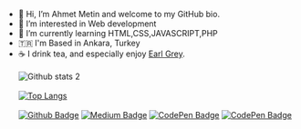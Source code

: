 - 👋 Hi, I’m Ahmet Metin and welcome to my GitHub bio.
- 👀 I’m interested in Web development
- 🌱 I’m currently learning HTML,CSS,JAVASCRIPT,PHP
- 🇹🇷 I'm Based in Ankara, Turkey
- ☕️ I drink tea, and especially enjoy  <a href="https://en.wikipedia.org/wiki/Earl_Grey_tea">Earl Grey</a>.<br><br>
![Github stats 2](https://github-readme-stats.vercel.app/api?username=ahmetmetinarslan&show_icons=true&theme=radical)<br><br>
[![Top Langs](https://github-readme-stats.vercel.app/api/top-langs/?username=ahmetmetinarslan&layout=pie)](https://github.com/ahmetmetinarslan/github-readme-stats)<br><br>
[![Github Badge](https://img.shields.io/badge/-Github-000?style=quare&labelColor=000&logo=Github&logoColor=white&link=link)](https://github.com/ahmetmetinarslan)
[![Medium Badge](https://img.shields.io/badge/-Medium-757575?style=flat-quare&labelColor=757575&logo=Medium&logoColor=white&link=link)](https://medium.com/@ahmetmetinarslan)
[![CodePen Badge](https://img.shields.io/badge/-CodePen-red?style=flat-quare&labelColor=red&logo=CodePen&logoColor=white&link=link)](https://codepen.io/ahmetmetinarslan)
[![CodePen Badge](https://img.shields.io/badge/-LinkedIn-blue?style=flat-quare&labelColor=blue&logo=CodePen&logoColor=white&link=link)](https://www.linkedin.com/in/ahmet-metin-arslan-b88a1a233/) 
<!---
ahmetmetinarslan/ahmetmetinarslan is a ✨ special ✨ repository because its `README.md` (this file) appears on your GitHub profile.
You can click the Preview link to take a look at your changes.
--->

